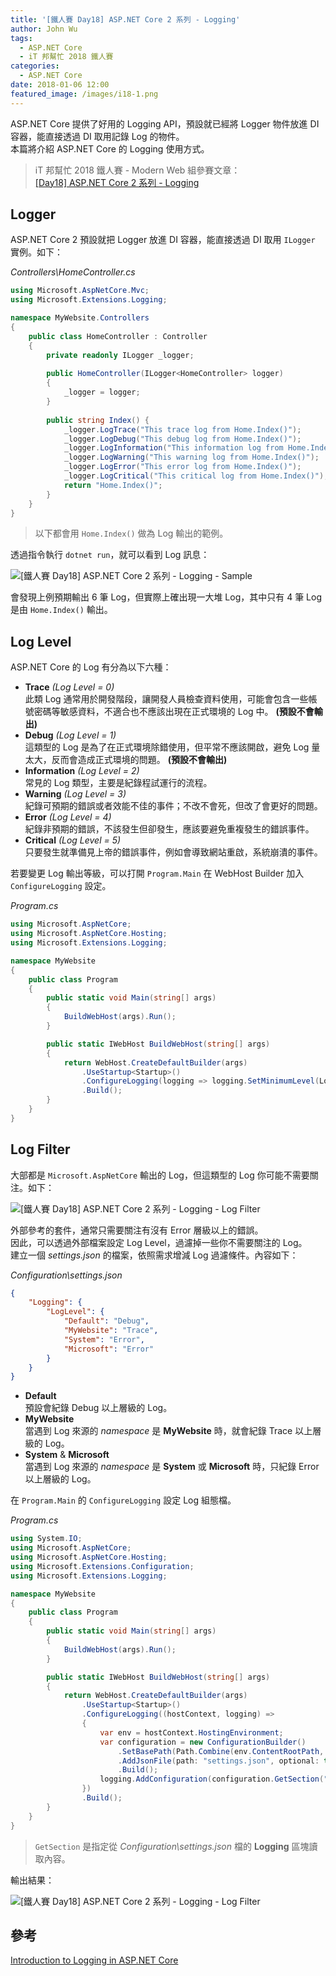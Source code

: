 ```yaml
---
title: '[鐵人賽 Day18] ASP.NET Core 2 系列 - Logging'
author: John Wu
tags:
  - ASP.NET Core
  - iT 邦幫忙 2018 鐵人賽
categories:
  - ASP.NET Core
date: 2018-01-06 12:00
featured_image: /images/i18-1.png
---
```


ASP.NET Core 提供了好用的 Logging API，預設就已經將 Logger 物件放進 DI 容器，能直接透過 DI 取用記錄 Log 的物件。  
本篇將介紹 ASP.NET Core 的 Logging 使用方式。  

> iT 邦幫忙 2018 鐵人賽 - Modern Web 組參賽文章：  
 [[Day18] ASP.NET Core 2 系列 - Logging](https://ithelp.ithome.com.tw/articles/10195968)  

<!-- more -->

## Logger

ASP.NET Core 2 預設就把 Logger 放進 DI 容器，能直接透過 DI 取用 `ILogger` 實例。如下：  

*Controllers\HomeController.cs*
```cs
using Microsoft.AspNetCore.Mvc;
using Microsoft.Extensions.Logging;

namespace MyWebsite.Controllers
{
    public class HomeController : Controller
    {
        private readonly ILogger _logger;
        
        public HomeController(ILogger<HomeController> logger)
        {
            _logger = logger;
        }
        
        public string Index() {
            _logger.LogTrace("This trace log from Home.Index()");
            _logger.LogDebug("This debug log from Home.Index()");
            _logger.LogInformation("This information log from Home.Index()");
            _logger.LogWarning("This warning log from Home.Index()");
            _logger.LogError("This error log from Home.Index()");
            _logger.LogCritical("This critical log from Home.Index()");
            return "Home.Index()";
        }
    }
}
```
> 以下都會用 `Home.Index()` 做為 Log 輸出的範例。  

透過指令執行 `dotnet run`，就可以看到 Log 訊息：  

![[鐵人賽 Day18] ASP.NET Core 2 系列 - Logging - Sample](/images/i18-1.png)  

會發現上例預期輸出 6 筆 Log，但實際上確出現一大堆 Log，其中只有 4 筆 Log 是由 `Home.Index()` 輸出。  

## Log Level

ASP.NET Core 的 Log 有分為以下六種：
* **Trace** *(Log Level = 0)*  
  此類 Log 通常用於開發階段，讓開發人員檢查資料使用，可能會包含一些帳號密碼等敏感資料，不適合也不應該出現在正式環境的 Log 中。 **(預設不會輸出)**  
* **Debug** *(Log Level = 1)*  
  這類型的 Log 是為了在正式環境除錯使用，但平常不應該開啟，避免 Log 量太大，反而會造成正式環境的問題。 **(預設不會輸出)**  
* **Information** *(Log Level = 2)*  
  常見的 Log 類型，主要是紀錄程試運行的流程。  
* **Warning** *(Log Level = 3)*  
  紀錄可預期的錯誤或者效能不佳的事件；不改不會死，但改了會更好的問題。  
* **Error** *(Log Level = 4)*  
  紀錄非預期的錯誤，不該發生但卻發生，應該要避免重複發生的錯誤事件。  
* **Critical** *(Log Level = 5)*  
  只要發生就準備見上帝的錯誤事件，例如會導致網站重啟，系統崩潰的事件。  

若要變更 Log 輸出等級，可以打開 `Program.Main` 在 WebHost Builder 加入 `ConfigureLogging` 設定。  

*Program.cs*
```cs
using Microsoft.AspNetCore;
using Microsoft.AspNetCore.Hosting;
using Microsoft.Extensions.Logging;

namespace MyWebsite
{
    public class Program
    {
        public static void Main(string[] args)
        {
            BuildWebHost(args).Run();
        }

        public static IWebHost BuildWebHost(string[] args)
        {
            return WebHost.CreateDefaultBuilder(args)
                .UseStartup<Startup>()
                .ConfigureLogging(logging => logging.SetMinimumLevel(LogLevel.Trace))
                .Build();
        }
    }
}
```

## Log Filter 

大部都是 `Microsoft.AspNetCore` 輸出的 Log，但這類型的 Log 你可能不需要關注。如下：  

![[鐵人賽 Day18] ASP.NET Core 2 系列 - Logging - Log Filter](/images/i18-2.png)  

外部參考的套件，通常只需要關注有沒有 Error 層級以上的錯誤。  
因此，可以透過外部檔案設定 Log Level，過濾掉一些你不需要關注的 Log。  
建立一個 *settings.json* 的檔案，依照需求增減 Log 過濾條件。內容如下：  

*Configuration\settings.json*
```json
{
    "Logging": {
        "LogLevel": {
            "Default": "Debug",
            "MyWebsite": "Trace",
            "System": "Error",
            "Microsoft": "Error"
        }
    }
}
```
* **Default**  
 預設會紀錄 Debug 以上層級的 Log。  
* **MyWebsite**  
 當遇到 Log 來源的 *namespace* 是 **MyWebsite** 時，就會紀錄 Trace 以上層級的 Log。  
* **System** & **Microsoft**  
 當遇到 Log 來源的 *namespace* 是 **System** 或 **Microsoft** 時，只紀錄 Error 以上層級的 Log。  

在 `Program.Main` 的 `ConfigureLogging` 設定 Log 組態檔。  

*Program.cs*
```cs
using System.IO;
using Microsoft.AspNetCore;
using Microsoft.AspNetCore.Hosting;
using Microsoft.Extensions.Configuration;
using Microsoft.Extensions.Logging;

namespace MyWebsite
{
    public class Program
    {
        public static void Main(string[] args)
        {
            BuildWebHost(args).Run();
        }

        public static IWebHost BuildWebHost(string[] args)
        {
            return WebHost.CreateDefaultBuilder(args)
                .UseStartup<Startup>()
                .ConfigureLogging((hostContext, logging) =>
                {
                    var env = hostContext.HostingEnvironment;
                    var configuration = new ConfigurationBuilder()
                        .SetBasePath(Path.Combine(env.ContentRootPath, "Configuration"))
                        .AddJsonFile(path: "settings.json", optional: true, reloadOnChange: true)
                        .Build();
                    logging.AddConfiguration(configuration.GetSection("Logging"));
                })
                .Build();
        }
    }
}
```
> `GetSection` 是指定從 *Configuration\settings.json* 檔的 **Logging** 區塊讀取內容。  

輸出結果：  

![[鐵人賽 Day18] ASP.NET Core 2 系列 - Logging - Log Filter](/images/i18-3.png)  


## 參考

[Introduction to Logging in ASP.NET Core](https://docs.microsoft.com/en-us/aspnet/core/fundamentals/logging/?tabs=aspnetcore2x)  